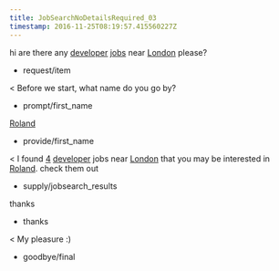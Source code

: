 ```yaml
---
title: JobSearchNoDetailsRequired_03
timestamp: 2016-11-25T08:19:57.415560227Z
---
```


hi are there any [developer](jobrole) [jobs](item_type) near [London](location) please?
* request/item

< Before we start, what name do you go by?
* prompt/first_name

[Roland](first_name)
* provide/first_name

< I found [4](jobcount) [developer](jobrole) jobs near [London](location) that you may be interested in [Roland](first_name). check them out
* supply/jobsearch_results

thanks
* thanks

< My pleasure :)
* goodbye/final
